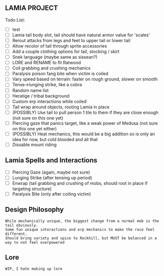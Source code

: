 
## LAMIA PROJECT

Todo List:
- [ ] test
- [ ] Lamia tail body slot, tail should have natural armor value for 'scales'
- [ ] Rerout attacks from legs and feet to upper tail or lower tail
- [ ] Allow recolor of tail through sprite accessories
- [ ] Add a couple clothing options for tail, stocking / skirt
- [ ] Snek language (maybe same as sissean?)
- [ ] LORE and RENAME to fit Ratwood
- [ ] Coil grabbing and crushing mechanics
- [ ] Paralysis poison fang bite when victim is coiled
- [ ] Vary speed based on terrain: faster on rough ground, slower on smooth
- [ ] Tense->lunging strike, like a cobra
- [ ] Random name list
- [ ] Heratige / tribal background
- [ ] Custom erp interactions while coiled
- [ ] Tail wrap around objects, rooting Lamia in place
- [ ] (POSSIBLY) Use tail to pull person 1 tile to them if they are close enough (not sure on this one yet)
- [ ] Piercing gaze that panics target, like a weak power of Medusa (not sure on this one yet either)
- [ ] (POSSIBLY) Heat mechanics, this would be a big addition so is only an idea for now, but cold blooded and all that
- [ ] Dissable mount riding

## Lamia Spells and Interactions
- [ ] Piercing Gaze (again, maybe not sure)
- [ ] Lunging Strike (after tensing up period)
- [ ] Enwrap (tail grabbing and crushing of mobs, should root in place if targeting structure)
- [ ] Paralysis Bite (only after coiling victim)

## Design Philosophy
```
While mechanically unique, the biggest change from a normal mob is the tail obviously.
Some fun unique interactions and erp mechanics to make the race feel different.
Should bring variety and spice to Rockhill, but MUST be balanced in a way to not feel overpowered
```

## Lore
```
WIP, I hate making up lore
```
